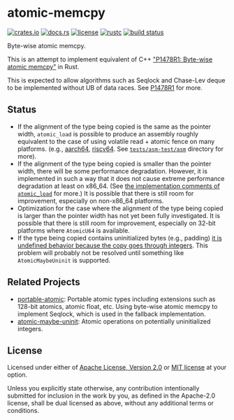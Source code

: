 # atomic-memcpy

[![crates.io](https://img.shields.io/crates/v/atomic-memcpy?style=flat-square&logo=rust)](https://crates.io/crates/atomic-memcpy)
[![docs.rs](https://img.shields.io/badge/docs.rs-atomic--memcpy-blue?style=flat-square)](https://docs.rs/atomic-memcpy)
[![license](https://img.shields.io/badge/license-Apache--2.0_OR_MIT-blue?style=flat-square)](#license)
[![rustc](https://img.shields.io/badge/rustc-1.36+-blue?style=flat-square&logo=rust)](https://www.rust-lang.org)
[![build status](https://img.shields.io/github/workflow/status/taiki-e/atomic-memcpy/CI/main?style=flat-square&logo=github)](https://github.com/taiki-e/atomic-memcpy/actions)

Byte-wise atomic memcpy.

This is an attempt to implement equivalent of C++ ["P1478R1: Byte-wise atomic memcpy"][p1478r1] in Rust.

This is expected to allow algorithms such as Seqlock and Chase-Lev deque to be implemented without UB of data races.
See [P1478R1][p1478r1] for more.

## Status

- If the alignment of the type being copied is the same as the pointer width, `atomic_load` is possible to produce an assembly roughly equivalent to the case of using volatile read + atomic fence on many platforms. (e.g., [aarch64](https://github.com/taiki-e/atomic-memcpy/blob/HEAD/tests/asm-test/asm/aarch64-unknown-linux-gnu/atomic_memcpy_load_align8), [riscv64](https://github.com/taiki-e/atomic-memcpy/blob/main/tests/asm-test/asm/riscv64gc-unknown-linux-gnu/atomic_memcpy_load_align8). See [`tests/asm-test/asm`][asm-test] directory for more).
- If the alignment of the type being copied is smaller than the pointer width, there will be some performance degradation. However, it is implemented in such a way that it does not cause extreme performance degradation at least on x86_64. (See [the implementation comments of `atomic_load`][implementation] for more.) It is possible that there is still room for improvement, especially on non-x86_64 platforms.
- Optimization for the case where the alignment of the type being copied is larger than the pointer width has not yet been fully investigated. It is possible that there is still room for improvement, especially on 32-bit platforms where `AtomicU64` is available.
- If the type being copied contains uninitialized bytes (e.g., padding) [it is undefined behavior because the copy goes through integers][undefined-behavior]. This problem will probably not be resolved until something like `AtomicMaybeUninit` is supported.

## Related Projects

- [portable-atomic]: Portable atomic types including extensions such as 128-bit atomics, atomic float, etc. Using byte-wise atomic memcpy to implement Seqlock, which is used in the fallback implementation.
- [atomic-maybe-uninit]: Atomic operations on potentially uninitialized integers.

[asm-test]: tests/asm-test/asm
[atomic-maybe-uninit]: https://github.com/taiki-e/atomic-maybe-uninit
[implementation]: https://github.com/taiki-e/atomic-memcpy/blob/570de7be73b3cb086741cc6cff80dea4c706349c/src/lib.rs#L339-L383
[p1478r1]: http://www.open-std.org/jtc1/sc22/wg21/docs/papers/2019/p1478r1.html
[portable-atomic]: https://github.com/taiki-e/portable-atomic
[undefined-behavior]: https://doc.rust-lang.org/reference/behavior-considered-undefined.html

## License

Licensed under either of [Apache License, Version 2.0](LICENSE-APACHE) or
[MIT license](LICENSE-MIT) at your option.

Unless you explicitly state otherwise, any contribution intentionally submitted
for inclusion in the work by you, as defined in the Apache-2.0 license, shall
be dual licensed as above, without any additional terms or conditions.
